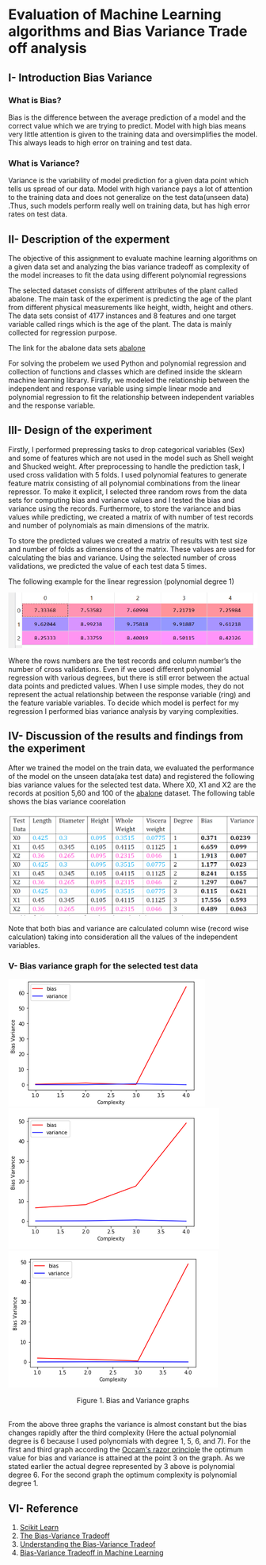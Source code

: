 # Evaluation of Machine Learning algorithms and Bias Variance Trade off analysis

## I- Introduction Bias Variance
### What is Bias?

Bias is the difference between the average prediction of a model and the correct value which we are trying to predict. Model with high bias means very little attention is given to the training data and oversimplifies the model. This always leads to high error on training and test data.

### What is Variance?
Variance is the variability of model prediction for a given data point  which tells us spread of our data.  Model with high variance pays a lot of attention to the training data and does not generalize on the test data(unseen data) .Thus, such models perform  really well on training data, but has high error rates on test data.

## II- Description of the experment
The objective of this assignment to evaluate machine learning algorithms on a given data
set and analyzing the bias variance tradeoff as complexity of the model increases to fit the
data using different polynomial regressions

The selected dataset consists of different attributes of the plant called abalone. The main
task of the experiment is predicting the age of the plant from different physical
measurements like height, width, height and others. The data sets consist of 4177
instances and 8 features and one target variable called rings which is the age of the plant.
The data is mainly collected for regression purpose.

The link for the abalone data sets [abalone](https://archive.ics.uci.edu/ml/datasets/abalone)


For solving the probelem we used Python  and polynomial regression and collection of
functions and classes which are defined inside the sklearn machine learning library. 
Firstly, we modeled the relationship between the independent and response variable using simple
linear mode and polynomial regression to fit the relationship between independent
variables and the response variable. 

## III- Design of the experiment

Firstly, I performed prepressing tasks to drop categorical variables (Sex) and some of
features which are not used in the model such as Shell weight and Shucked weight. After
preprocessing to handle the prediction task, I used cross validation with 5 folds. I used
polynomial features to generate feature matrix consisting of all polynomial combinations
from the linear repressor. To make it explicit, I selected three random rows from the data
sets for computing bias and variance values and I tested the bias and variance using the
records. Furthermore, to store the variance and bias values while predicting, we created a
matrix of with number of test records and number of polynomials as main dimensions of
the matrix.

To store the predicted values we created a matrix of results with test size and number of folds as
dimensions of the matrix. These values are used for calculating the bias and variance. Using the
selected number of cross validations, we predicted the value of each test data 5 times.

 The following example for the linear regression (polynomial degree 1)

![Regreesion](https://github.com/htefera/Bias-Variance-Tradeoff/blob/master/Bias%20Variance%20Images/4.PNG)
   
Where the rows numbers are the test records and column number’s the number of cross
validations. Even if we used different polynomial regression with various degrees, but there is still
error between the actual data points and predicted values. When I use simple modes, they do not
represent the actual relationship between the response variable (ring) and the feature variable
variables. To decide which model is perfect for my regression I performed bias variance analysis by
varying complexities.

## IV- Discussion of the results and findings from the experiment

After we trained the model on the train data, we evaluated the performance of the model on
the unseen data(aka test data) and registered the following bias variance values for the selected test data.
Where X0, X1 and X2 are the records at position 5,60 and 100 of the [abalone](https://archive.ics.uci.edu/ml/datasets/abalone) dataset.
The following table shows the bias variance coorelation

![Bias Variance Comparision](https://github.com/htefera/Bias-Variance-Tradeoff/blob/master/Bias%20Variance%20Images/5.png)

Note that both bias and variance are calculated column wise (record wise calculation) taking into
consideration all the values of the independent variables. 

### V- Bias variance graph for the selected test data


![Bias Variance For selected test data](https://github.com/htefera/Bias-Variance-Tradeoff/blob/master/Bias%20Variance%20Images/1.PNG)
![Bias Variance For selected test data](https://github.com/htefera/Bias-Variance-Tradeoff/blob/master/Bias%20Variance%20Images/2.PNG)
![Bias Variance For selected test data](https://github.com/htefera/Bias-Variance-Tradeoff/blob/master/Bias%20Variance%20Images/3.PNG)


<div align="center">
 Figure 1. Bias and Variance graphs
</div>

<br>

From the above three graphs the variance is almost constant but the bias changes rapidly after the
third complexity (Here the actual polynomial degree is 6 because I used polynomials with degree 1,
5, 6, and 7). For the first and third graph according the [Occam's razor principle](https://machinelearningmastery.com/ensemble-learning-and-occams-razor/) the optimum value for
bias and variance is attained at the point 3 on the graph. As we stated earlier the actual degree
represented by 3 above is polynomial degree 6. For the second graph the optimum complexity is
polynomial degree 1.



## VI- Reference

 1. [Scikit Learn](http://scikit-learn.org/stable/) <br>
 2. [The Bias-Variance Tradeoff](https://towardsdatascience.com/understanding-the-bias-variance-tradeoff-165e6942b229) 
 3. [Understanding the Bias-Variance Tradeof](http://scott.fortmann-roe.com/docs/BiasVariance.html)
 4. [Bias-Variance Tradeoff in Machine Learning](https://www.learnopencv.com/bias-variance-tradeoff-in-machine-learning/)














